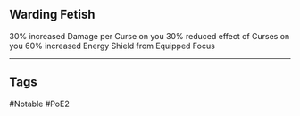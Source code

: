 ## Warding Fetish
30% increased Damage per Curse on you
30% reduced effect of Curses on you
60% increased Energy Shield from Equipped Focus

---
## Tags
#Notable
#PoE2
